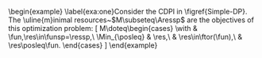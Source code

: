 
\begin{example}
\label{exa:one}Consider the CDPI in \figref{Simple-DP}. The \uline{m}inimal
resources~$M\subseteq\Aressp$ are the objectives of this optimization
problem:
\[
M\doteq\begin{cases}
\with & \fun,\res\in\funsp=\ressp,\\
\Min_{\posleq} & \res,\\
 & \res\in\ftor(\fun),\\
 & \res\posleq\fun.
\end{cases}
\]
\end{example}
